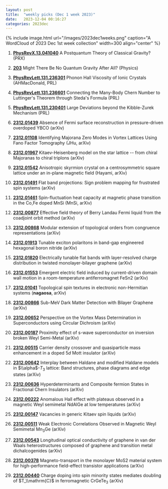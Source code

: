 ```yaml
---
layout: post
title:  "weekly picks (Dec 1 week 2023)"
date:   2023-12-04 00:16:27
categories: 2023dec
---
```



{% include image.html url="/images/2023dec1weeks.png" caption="A WordCloud of 2023 Dec 1st week collection" width=300 align="center" %}


1. **[PhysRevX.13.041040](https://link.aps.org/doi/10.1103/PhysRevX.13.041040)** A Postquantum Theory of Classical Gravity? (PRX)

1. **[203](https://physics.aps.org/articles/v16/203)** Might There Be No Quantum Gravity After All? (Physics)

1. **[PhysRevLett.131.236301](https://link.aps.org/doi/10.1103/PhysRevLett.131.236301)** Phonon Hall Viscosity of Ionic Crystals (AHMacDonald, PRL)

1. **[PhysRevLett.131.236601](https://link.aps.org/doi/10.1103/PhysRevLett.131.236601)** Connecting the Many-Body Chern Number to Luttinger's Theorem through Steda's Formula (PRL)

1. **[PhysRevLett.131.230401](https://link.aps.org/doi/10.1103/PhysRevLett.131.230401)** Large Deviations beyond the Kibble-Zurek Mechanism (PRL)




1. **[2312.01439](http://arxiv.org/abs/2312.01439)** Absence of Fermi surface reconstruction in pressure-driven overdoped YBCO (arXiv)

1. **[2312.01108](http://arxiv.org/abs/2312.01108)** Identifying Majorana Zero Modes in Vortex Lattices Using Fano Factor Tomography (JHu, arXiv)

1. **[2312.01967](http://arxiv.org/abs/2312.01967)** Kitaev-Heisenberg model on the star lattice -- from chiral Majoranas to chiral triplons (arXiv)

1. **[2312.01542](http://arxiv.org/abs/2312.01542)** Anisotropic skyrmion crystal on a centrosymmetric square lattice under an in-plane magnetic field (Hayami, arXiv)

1. **[2312.01491](http://arxiv.org/abs/2312.01491)** Flat band projections: Sign problem mapping for frustrated spin systems (arXiv)

1. **[2312.01461](http://arxiv.org/abs/2312.01461)** Spin-fluctuation heat capacity at magnetic phase transition in the Co,Fe doped MnSi (MnSi, arXiv)

1. **[2312.00877](http://arxiv.org/abs/2312.00877)** Effective field theory of Berry Landau Fermi liquid from the coadjoint orbit method (arXiv)

1. **[2312.00868](http://arxiv.org/abs/2312.00868)** Modular extension of topological orders from congruence representations (arXiv)

1. **[2312.01913](http://arxiv.org/abs/2312.01913)** Tunable exciton polaritons in band-gap engineered hexagonal boron nitride (arXiv)

1. **[2312.01820](http://arxiv.org/abs/2312.01820)** Electrically tunable flat bands with layer-resolved charge distribution in twisted monolayer-bilayer graphene (arXiv)

1. **[2312.01553](http://arxiv.org/abs/2312.01553)** Emergent electric field induced by current-driven domain wall motion in a room-temperature antiferromagnet FeSn2 (arXiv)

1. **[2312.01041](http://arxiv.org/abs/2312.01041)** Topological spin textures in electronic non-Hermitian systems (**nagaosa**, arXiv)

1. **[2312.00866](http://arxiv.org/abs/2312.00866)** Sub-MeV Dark Matter Detection with Bilayer Graphene (arXiv)


1. **[2312.00652](http://arxiv.org/abs/2312.00652)** Perspective on the Vortex Mass Determination in Superconductors using Circular Dichroism (arXiv)

1. **[2312.00187](http://arxiv.org/abs/2312.00187)** Proximity effect of s-wave superconductor on inversion broken Weyl Semi-Metal (arXiv)

1. **[2312.00515](http://arxiv.org/abs/2312.00515)** Carrier density crossover and quasiparticle mass enhancement in a doped 5$d$ Mott insulator (arXiv)

1. **[2312.00642](http://arxiv.org/abs/2312.00642)** Interplay between Haldane and modified Haldane models in $\\alpha$-$T_{3}$ lattice: Band structures, phase diagrams and edge states (arXiv)

1. **[2312.00636](http://arxiv.org/abs/2312.00636)** Hyperdeterminants and Composite fermion States in Fractional Chern Insulators (arXiv)

1. **[2312.00222](http://arxiv.org/abs/2312.00222)** Anomalous Hall effect with plateaus observed in a magnetic Weyl semimetal NdAlGe at low temperatures (arXiv)

1. **[2312.00147](http://arxiv.org/abs/2312.00147)** Vacancies in generic Kitaev spin liquids (arXiv)

1. **[2312.00511](http://arxiv.org/abs/2312.00511)** Weak Electronic Correlations Observed in Magnetic Weyl Semimetal Mn$_3$Ge (arXiv)

1. **[2312.00543](http://arxiv.org/abs/2312.00543)** Longitudinal optical conductivity of graphene in van der Waals heterostructures composed of graphene and transition metal dichalcogenides (arXiv)

1. **[2312.00378](http://arxiv.org/abs/2312.00378)** Magneto-transport in the monolayer MoS2 material system for high-performance field-effect transistor applications (arXiv)

1. **[2312.00440](http://arxiv.org/abs/2312.00440)** Charge doping into spin minority states mediates doubling of $T_\\mathrm{C}$ in ferromagnetic CrGeTe$_3$ (arXiv)
